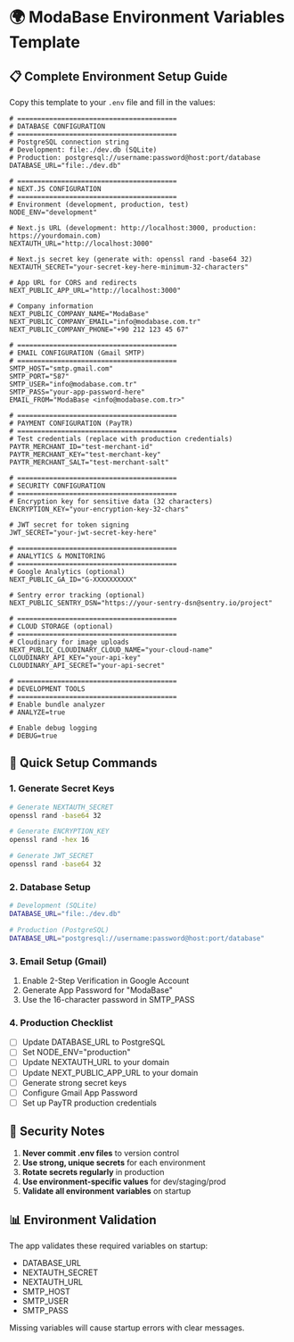 # 🌍 ModaBase Environment Variables Template

## 📋 Complete Environment Setup Guide

Copy this template to your `.env` file and fill in the values:

```env
# ========================================
# DATABASE CONFIGURATION
# ========================================
# PostgreSQL connection string
# Development: file:./dev.db (SQLite)
# Production: postgresql://username:password@host:port/database
DATABASE_URL="file:./dev.db"

# ========================================
# NEXT.JS CONFIGURATION
# ========================================
# Environment (development, production, test)
NODE_ENV="development"

# Next.js URL (development: http://localhost:3000, production: https://yourdomain.com)
NEXTAUTH_URL="http://localhost:3000"

# Next.js secret key (generate with: openssl rand -base64 32)
NEXTAUTH_SECRET="your-secret-key-here-minimum-32-characters"

# App URL for CORS and redirects
NEXT_PUBLIC_APP_URL="http://localhost:3000"

# Company information
NEXT_PUBLIC_COMPANY_NAME="ModaBase"
NEXT_PUBLIC_COMPANY_EMAIL="info@modabase.com.tr"
NEXT_PUBLIC_COMPANY_PHONE="+90 212 123 45 67"

# ========================================
# EMAIL CONFIGURATION (Gmail SMTP)
# ========================================
SMTP_HOST="smtp.gmail.com"
SMTP_PORT="587"
SMTP_USER="info@modabase.com.tr"
SMTP_PASS="your-app-password-here"
EMAIL_FROM="ModaBase <info@modabase.com.tr>"

# ========================================
# PAYMENT CONFIGURATION (PayTR)
# ========================================
# Test credentials (replace with production credentials)
PAYTR_MERCHANT_ID="test-merchant-id"
PAYTR_MERCHANT_KEY="test-merchant-key"
PAYTR_MERCHANT_SALT="test-merchant-salt"

# ========================================
# SECURITY CONFIGURATION
# ========================================
# Encryption key for sensitive data (32 characters)
ENCRYPTION_KEY="your-encryption-key-32-chars"

# JWT secret for token signing
JWT_SECRET="your-jwt-secret-key-here"

# ========================================
# ANALYTICS & MONITORING
# ========================================
# Google Analytics (optional)
NEXT_PUBLIC_GA_ID="G-XXXXXXXXXX"

# Sentry error tracking (optional)
NEXT_PUBLIC_SENTRY_DSN="https://your-sentry-dsn@sentry.io/project"

# ========================================
# CLOUD STORAGE (optional)
# ========================================
# Cloudinary for image uploads
NEXT_PUBLIC_CLOUDINARY_CLOUD_NAME="your-cloud-name"
CLOUDINARY_API_KEY="your-api-key"
CLOUDINARY_API_SECRET="your-api-secret"

# ========================================
# DEVELOPMENT TOOLS
# ========================================
# Enable bundle analyzer
# ANALYZE=true

# Enable debug logging
# DEBUG=true
```

## 🔧 Quick Setup Commands

### 1. Generate Secret Keys
```bash
# Generate NEXTAUTH_SECRET
openssl rand -base64 32

# Generate ENCRYPTION_KEY
openssl rand -hex 16

# Generate JWT_SECRET
openssl rand -base64 32
```

### 2. Database Setup
```bash
# Development (SQLite)
DATABASE_URL="file:./dev.db"

# Production (PostgreSQL)
DATABASE_URL="postgresql://username:password@host:port/database"
```

### 3. Email Setup (Gmail)
1. Enable 2-Step Verification in Google Account
2. Generate App Password for "ModaBase"
3. Use the 16-character password in SMTP_PASS

### 4. Production Checklist
- [ ] Update DATABASE_URL to PostgreSQL
- [ ] Set NODE_ENV="production"
- [ ] Update NEXTAUTH_URL to your domain
- [ ] Update NEXT_PUBLIC_APP_URL to your domain
- [ ] Generate strong secret keys
- [ ] Configure Gmail App Password
- [ ] Set up PayTR production credentials

## 🚨 Security Notes

1. **Never commit .env files** to version control
2. **Use strong, unique secrets** for each environment
3. **Rotate secrets regularly** in production
4. **Use environment-specific values** for dev/staging/prod
5. **Validate all environment variables** on startup

## 📊 Environment Validation

The app validates these required variables on startup:
- DATABASE_URL
- NEXTAUTH_SECRET
- NEXTAUTH_URL
- SMTP_HOST
- SMTP_USER
- SMTP_PASS

Missing variables will cause startup errors with clear messages.
